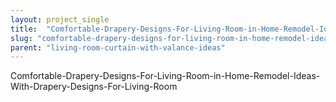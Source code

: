 ```yaml
---
layout: project_single
title:  "Comfortable-Drapery-Designs-For-Living-Room-in-Home-Remodel-Ideas-With-Drapery-Designs-For-Living-Room"
slug: "comfortable-drapery-designs-for-living-room-in-home-remodel-ideas-with-drapery-designs-for-living-room"
parent: "living-room-curtain-with-valance-ideas"
---
```

Comfortable-Drapery-Designs-For-Living-Room-in-Home-Remodel-Ideas-With-Drapery-Designs-For-Living-Room